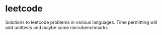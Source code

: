 # leetcode
Solutions to leetcode problems in various languages. Time permitting will add
unittests and maybe some microbenchmarks
